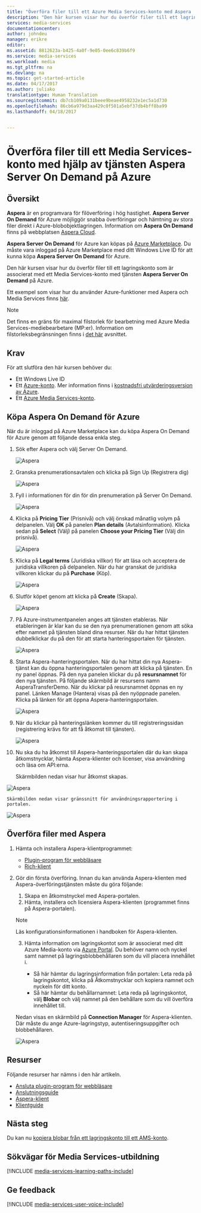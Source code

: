 ```yaml
---
title: "Överföra filer till ett Azure Media Services-konto med Aspera | Microsoft Docs"
description: "Den här kursen visar hur du överför filer till ett lagringskonto som är associerat med ett Media Services-konto med tjänsten **Aspera Server On Demand** på Azure."
services: media-services
documentationcenter: 
author: johndeu
manager: erikre
editor: 
ms.assetid: 8812623a-b425-4a0f-9e05-0ee6c839b6f9
ms.service: media-services
ms.workload: media
ms.tgt_pltfrm: na
ms.devlang: na
ms.topic: get-started-article
ms.date: 04/17/2017
ms.author: juliako
translationtype: Human Translation
ms.sourcegitcommit: db7cb109a0131beee9beae4958232e1ec5a1d730
ms.openlocfilehash: 86cb6a979d3aa429c0f501a5ebf37db4bff8ba99
ms.lasthandoff: 04/18/2017


---
```

# <a name="upload-files-into-a-media-services-account-using-the-aspera-server-on-demand-service-on-azure"></a>Överföra filer till ett Media Services-konto med hjälp av tjänsten Aspera Server On Demand på Azure

## <a name="overview"></a>Översikt

**Aspera** är en programvara för filöverföring i hög hastighet. **Aspera Server On Demand** för Azure möjliggör snabba överföringar och hämtning av stora filer direkt i Azure-blobobjektlagringen. Information om **Aspera On Demand** finns på webbplatsen [Aspera Cloud](http://cloud.asperasoft.com/). 
  
**Aspera Server On Demand** för Azure kan köpas på [Azure Marketplace](https://azure.microsoft.com/en-us/marketplace/). Du måste vara inloggad på Azure Marketplace med ditt Windows Live ID för att kunna köpa **Aspera Server On Demand** för Azure.

Den här kursen visar hur du överför filer till ett lagringskonto som är associerat med ett Media Services-konto med tjänsten **Aspera Server On Demand** på Azure. 

Ett exempel som visar hur du använder Azure-funktioner med Aspera och Media Services finns [här](https://github.com/Azure-Samples/media-services-dotnet-functions-integration/tree/master/103-aspera-ingest).

>[!NOTE]
>Det finns en gräns för maximal filstorlek för bearbetning med Azure Media Services-mediebearbetare (MP:er). Information om filstorleksbegränsningen finns i [det här](media-services-quotas-and-limitations.md) avsnittet.
>

## <a name="prerequisites"></a>Krav 

För att slutföra den här kursen behöver du:

* Ett Windows Live ID
* Ett [Azure-konto](https://azure.microsoft.com). Mer information finns i [kostnadsfri utvärderingsversion av Azure](https://azure.microsoft.com/pricing/free-trial/). 
* Ett [Azure Media Services-konto](media-services-portal-create-account.md).

## <a name="purchase-aspera-on-demand-for-azure"></a>Köpa Aspera On Demand för Azure

När du är inloggad på Azure Marketplace kan du köpa Aspera On Demand för Azure genom att följande dessa enkla steg.

1. Sök efter Aspera och välj Server On Demand.

   ![Aspera](./media/media-services-upload-files-with-aspera/media-services-upload-files-with-aspera001.png)

2. Granska prenumerationsavtalen och klicka på Sign Up (Registrera dig)

   ![Aspera](./media/media-services-upload-files-with-aspera/media-services-upload-files-with-aspera002.png)

3. Fyll i informationen för din för din prenumeration på Server On Demand.

   ![Aspera](./media/media-services-upload-files-with-aspera/media-services-upload-files-with-aspera003.png)

4. Klicka på **Pricing Tier** (Prisnivå) och välj önskad månatlig volym på delpanelen. Välj **OK** på panelen **Plan details** (Avtalsinformation). Klicka sedan på **Select** (Välj) på panelen **Choose your Pricing Tier** (Välj din prisnivå).

   ![Aspera](./media/media-services-upload-files-with-aspera/media-services-upload-files-with-aspera004.png)

5. Klicka på **Legal terms** (Juridiska villkor) för att läsa och acceptera de juridiska villkoren på delpanelen. När du har granskat de juridiska villkoren klickar du på **Purchase** (Köp).

   ![Aspera](./media/media-services-upload-files-with-aspera/media-services-upload-files-with-aspera005.png)

6. Slutför köpet genom att klicka på **Create** (Skapa).

   ![Aspera](./media/media-services-upload-files-with-aspera/media-services-upload-files-with-aspera006.png)

7. På Azure-instrumentpanelen anges att tjänsten etableras.  När etableringen är klar kan du se den nya prenumerationen genom att söka efter namnet på tjänsten bland dina resurser. När du har hittat tjänsten dubbelklickar du på den för att starta hanteringsportalen för tjänsten.

   ![Aspera](./media/media-services-upload-files-with-aspera/media-services-upload-files-with-aspera007.png)

8. Starta Aspera-hanteringsportalen. När du har hittat din nya Aspera-tjänst kan du öppna hanteringsportalen genom att klicka på tjänsten.  En ny panel öppnas. På den nya panelen klickar du på **resursnamnet** för den nya tjänsten.  På följande skärmbild är resursens namn AsperaTransferDemo. När du klickar på resursnamnet öppnas en ny panel. Länken Manage (Hantera) visas på den nyöppnade panelen. Klicka på länken för att öppna Aspera-hanteringsportalen.

   ![Aspera](./media/media-services-upload-files-with-aspera/media-services-upload-files-with-aspera008.png)

9. När du klickar på hanteringslänken kommer du till registreringssidan (registrering krävs för att få åtkomst till tjänsten).

   ![Aspera](./media/media-services-upload-files-with-aspera/media-services-upload-files-with-aspera009.png)

10. Nu ska du ha åtkomst till Aspera-hanteringsportalen där du kan skapa åtkomstnycklar, hämta Aspera-klienter och licenser, visa användning och läsa om API:erna.

    Skärmbilden nedan visar hur åtkomst skapas. 

   ![Aspera](./media/media-services-upload-files-with-aspera/media-services-upload-files-with-aspera010.png)

    Skärmbilden nedan visar gränssnitt för användningsrapportering i portalen. 

   ![Aspera](./media/media-services-upload-files-with-aspera/media-services-upload-files-with-aspera011.png)

## <a name="upload-files-with-aspera"></a>Överföra filer med Aspera

1. Hämta och installera Aspera-klientprogrammet:
    
    * [Plugin-program för webbläsare](http://downloads.asperasoft.com/connect2/)
    * [Rich-klient](http://downloads.asperasoft.com/en/downloads/2)

2. Gör din första överföring. Innan du kan använda Aspera-klienten med Aspera-överföringstjänsten måste du göra följande: 

    1. Skapa en åtkomstnyckel med Aspera-portalen.  
    2. Hämta, installera och licensiera Aspera-klienten (programmet finns på Aspera-portalen).  

    >[!NOTE]
    >Läs konfigurationsinformationen i handboken för Aspera-klienten.
    
    3. Hämta information om lagringskontot som är associerat med ditt Azure Media-konto via [Azure Portal](https://portal.azure.com/). Du behöver namn och nyckel samt namnet på lagringsblobbehållaren som du vill placera innehållet i. 

        * Så här hämtar du lagringsinformation från portalen: Leta reda på lagringskontot, klicka på Åtkomstnycklar och kopiera namnet och nyckeln för ditt konto.
        * Så här hämtar du behållarnamnet: Leta reda på lagringskontot, välj **Blobar** och välj namnet på den behållare som du vill överföra innehållet till. 

    Nedan visas en skärmbild på **Connection Manager** för Aspera-klienten. Där måste du ange Azure-lagringstyp, autentiseringsuppgifter och blobbehållaren.

    ![Aspera](./media/media-services-upload-files-with-aspera/media-services-upload-files-with-aspera012.png)

## <a name="resources"></a>Resurser

Följande resurser har nämns i den här artikeln. 

* [Ansluta plugin-program för webbläsare](http://downloads.asperasoft.com/connect2/)
* [Anslutningsguide](http://downloads.asperasoft.com/en/documentation/8)
* [Aspera-klient](http://downloads.asperasoft.com/en/downloads/2)
* [Klientguide](http://downloads.asperasoft.com/en/documentation/2)

## <a name="next-steps"></a>Nästa steg

Du kan nu [kopiera blobar från ett lagringskonto till ett AMS-konto](media-services-copying-existing-blob.md#copy-blobs-from-a-storage-account-into-an-ams-account).

## <a name="media-services-learning-paths"></a>Sökvägar för Media Services-utbildning
[!INCLUDE [media-services-learning-paths-include](../../includes/media-services-learning-paths-include.md)]

## <a name="provide-feedback"></a>Ge feedback
[!INCLUDE [media-services-user-voice-include](../../includes/media-services-user-voice-include.md)]


